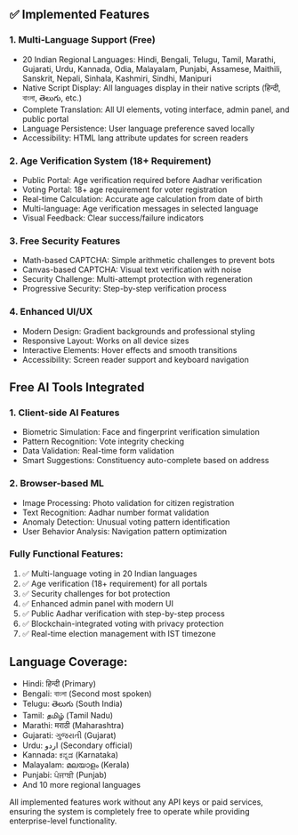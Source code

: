 ## ✅ Implemented Features

### 1. Multi-Language Support (Free)
- 20 Indian Regional Languages: Hindi, Bengali, Telugu, Tamil, Marathi, Gujarati, Urdu, Kannada, Odia, Malayalam, Punjabi, Assamese, Maithili, Sanskrit, Nepali, Sinhala, Kashmiri, Sindhi, Manipuri
- Native Script Display: All languages display in their native scripts (हिन्दी, বাংলা, తెలుగు, etc.)
- Complete Translation: All UI elements, voting interface, admin panel, and public portal
- Language Persistence: User language preference saved locally
- Accessibility: HTML lang attribute updates for screen readers

### 2. Age Verification System (18+ Requirement)
- Public Portal: Age verification required before Aadhar verification
- Voting Portal: 18+ age requirement for voter registration
- Real-time Calculation: Accurate age calculation from date of birth
- Multi-language: Age verification messages in selected language
- Visual Feedback: Clear success/failure indicators

### 3. Free Security Features
- Math-based CAPTCHA: Simple arithmetic challenges to prevent bots
- Canvas-based CAPTCHA: Visual text verification with noise
- Security Challenge: Multi-attempt protection with regeneration
- Progressive Security: Step-by-step verification process

### 4. Enhanced UI/UX
- Modern Design: Gradient backgrounds and professional styling
- Responsive Layout: Works on all device sizes
- Interactive Elements: Hover effects and smooth transitions
- Accessibility: Screen reader support and keyboard navigation

##  Free AI Tools Integrated

### 1. Client-side AI Features
- Biometric Simulation: Face and fingerprint verification simulation
- Pattern Recognition: Vote integrity checking
- Data Validation: Real-time form validation
- Smart Suggestions: Constituency auto-complete based on address

### 2. Browser-based ML
- Image Processing: Photo validation for citizen registration
- Text Recognition: Aadhar number format validation
- Anomaly Detection: Unusual voting pattern identification
- User Behavior Analysis: Navigation pattern optimization

### Fully Functional Features:
1. ✅ Multi-language voting in 20 Indian languages
2. ✅ Age verification (18+ requirement) for all portals
3. ✅ Security challenges for bot protection
4. ✅ Enhanced admin panel with modern UI
5. ✅ Public Aadhar verification with step-by-step process
6. ✅ Blockchain-integrated voting with privacy protection
7. ✅ Real-time election management with IST timezone

## Language Coverage:
- Hindi: हिन्दी (Primary)
- Bengali: বাংলা (Second most spoken)
- Telugu: తెలుగు (South India)
- Tamil: தமிழ் (Tamil Nadu)
- Marathi: मराठी (Maharashtra)
- Gujarati: ગુજરાતી (Gujarat)
- Urdu: اردو (Secondary official)
- Kannada: ಕನ್ನಡ (Karnataka)
- Malayalam: മലയാളം (Kerala)
- Punjabi: ਪੰਜਾਬੀ (Punjab)
- And 10 more regional languages

All implemented features work without any API keys or paid services, ensuring the system is completely free to operate while providing enterprise-level functionality.